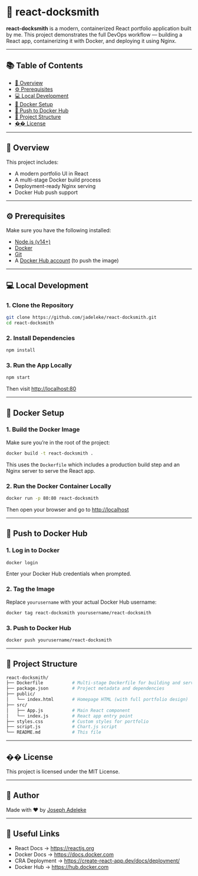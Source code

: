 # 🚀 react-docksmith

**react-docksmith** is a modern, containerized React portfolio application built by me. This project demonstrates the full DevOps workflow — building a React app, containerizing it with Docker, and deploying it using Nginx.

---

## 📚 Table of Contents

- [🎯 Overview](#-overview)
- [⚙️ Prerequisites](#⚙️-prerequisites)
- [💻 Local Development](#-local-development)
- [🐳 Docker Setup](#-docker-setup)
- [📄 Push to Docker Hub](#-push-to-docker-hub)
- [📁 Project Structure](#-project-structure)
- [�� License](#-license)

---

## 🎯 Overview

This project includes:

- A modern portfolio UI in React
- A multi-stage Docker build process
- Deployment-ready Nginx serving
- Docker Hub push support

---

## ⚙️ Prerequisites

Make sure you have the following installed:

- [Node.js (v14+)](https://nodejs.org/)
- [Docker](https://www.docker.com/)
- [Git](https://git-scm.com/)
- A [Docker Hub account](https://hub.docker.com/) (to push the image)

---

## 💻 Local Development

### 1. Clone the Repository

```bash
git clone https://github.com/jadeleke/react-docksmith.git
cd react-docksmith
```

### 2. Install Dependencies

```bash
npm install
```

### 3. Run the App Locally

```bash
npm start
```

Then visit [http://localhost:80](http://localhost:80)

---

## 🐳 Docker Setup

### 1. Build the Docker Image

Make sure you’re in the root of the project:

```bash
docker build -t react-docksmith .
```

This uses the `Dockerfile` which includes a production build step and an Nginx server to serve the React app.

### 2. Run the Docker Container Locally

```bash
docker run -p 80:80 react-docksmith
```

Then open your browser and go to [http://localhost](http://localhost)

---

## 📄 Push to Docker Hub

### 1. Log in to Docker

```bash
docker login
```

Enter your Docker Hub credentials when prompted.

### 2. Tag the Image

Replace `yourusername` with your actual Docker Hub username:

```bash
docker tag react-docksmith yourusername/react-docksmith
```

### 3. Push to Docker Hub

```bash
docker push yourusername/react-docksmith
```

---

## 📁 Project Structure

```bash
react-docksmith/
├── Dockerfile           # Multi-stage Dockerfile for building and serving the app
├── package.json         # Project metadata and dependencies
├── public/
│   └── index.html       # Homepage HTML (with full portfolio design)
├── src/
│   ├── App.js           # Main React component
│   └── index.js         # React app entry point
├── styles.css           # Custom styles for portfolio
├── script.js            # Chart.js script
└── README.md            # This file
```

---

## �� License

This project is licensed under the MIT License.

---

## 🙌 Author

Made with ❤️ by [Joseph Adeleke](https://www.linkedin.com/in/joseph-adeleke-27b433149/)

---

## 🔗 Useful Links

- React Docs → https://reactjs.org
- Docker Docs → https://docs.docker.com
- CRA Deployment → https://create-react-app.dev/docs/deployment/
- Docker Hub → https://hub.docker.com

